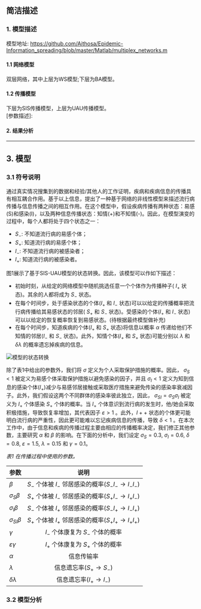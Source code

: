 ## 简洁描述

### 1. 模型描述

模型地址: https://github.com/Aithosa/Epidemic-Information_spreading/blob/master/Matlab/multiplex_networks.m

#### 1.1 网络模型
双层网络，其中上层为WS模型;下层为BA模型。
#### 1.2 传播模型
下层为SIS传播模型，上层为UAU传播模型。
<br>[参数描述]:

#### 2. 结果分析

------

## 3. 模型

### 3.1 符号说明

通过真实情况搜集到的数据和经验/其他人的工作证明，疾病和疾病信息的传播具有相互耦合作用。基于以上信息，提出了一种基于网络的非线性模型来描述流行病传播与信息传播之间的相互作用。在这个模型中，假设疾病传播有两种状态：易感(S)和感染(I)，以及两种信息传播状态：知情(+)和不知情(-)。因此，在模型演变的过程中，每个人都将处于四个状态之一：
* $S_{-}$: 不知道流行病的易感个体；
* $S_{+}$: 知道流行病的易感个体；
* $I_{-}$: 不知道流行病的被感染者；
* $I_{+}$: 知道流行病的被感染者。

图1展示了基于SIS-UAU模型的状态转换。因此，该模型可以作如下描述：
* 初始时刻，从给定的网络模型中随机挑选任意一个个体作为传播种子( $I_{+}$ 状态)。其余的人都将成为 $S_{-}$ 状态。
* 在每个时间步，处于感染状态的个体($I_{+}$ 和 $I_{-}$ 状态)可以以给定的传播概率把流行病传播给其易感状态的邻居( $S_{+}$ 和 $S_{-}$ 状态)。受感染的个体($I_{+}$ 和 $I_{-}$ 状态)可以以给定的恢复概率恢复到易感状态。(待根据最终模型做补充)
* 在每个时间步，知道疾病的个体($I_{+}$ 和 $S_{+}$ 状态)将信息以概率 $\alpha$ 传递给他们不知情的邻居($I_{-}$ 和 $S_{-}$ 状态)。此外，知情个体($I_{+}$ 和 $S_{+}$ 状态)可能分别以 $\lambda$ 和 $\delta \lambda$ 的概率遗忘掉疾病的信息。

![模型的状态转换](/imgs/1-s2.0-S0096300318302236-gr2_lrg.jpg)

除了表1中给出的参数外，我们将 $\sigma$ 定义为个人采取保护措施的概率。因此， $\sigma_{S}<1$ 被定义为易感个体采取保护措施以避免感染的因子，并且 $\sigma_{I}<1$ 定义为知到信息的感染个体($I_{+}$)减少与易感邻居接触或采取医疗措施来避免传染的感染率衰减因子。此外，我们假设这两个不同群体的感染率彼此独立，因此， $\sigma_{SI}=\sigma_{S} \sigma_{I}$ 被定义为 $I_{+}$ 个体感染 $S_{+}$ 个体的概率。当 $I_{+}$ 个体意识到流行病的发生时，他/她会采取积极措施，导致恢复率增加，其代表因子 $\varepsilon>1$ 。此外，$I+{+}$ 状态的个体更可能明白流行病的严重性，因此更可能难以忘记疾病信息的传播，导致 $\delta<1$ 。在本次工作中，由于信息和疾病的传播过程主要由相应的传播概率决定，我们修正其他参数，主要研究 $\alpha$ 和 $\beta$ 的影响。在下面的分析中，我们设定 $\sigma_{S}=0.3$, $\sigma_{I}=0.6$, $\delta=0.8$, $\varepsilon=1.5$, $\lambda=0.15$ 和 $\gamma=0.1$。

*表1 在传播过程中使用的参数。*

|参数           | 说明           |
| ------------- |:-------------:|
| $\beta$             | $S_{-}$ 个体被 $I_{-}$ 邻居感染的概率($S_{-}I_{-} \rightarrow I_{-}I_{-}$)   |
| $\sigma_{S} \beta$  | $S_{+}$ 个体被 $I_{-}$ 邻居感染的概率($S_{+}I_{-} \rightarrow I_{+}I_{-}$)   |
| $\sigma_{I} \beta$  | $S_{-}$ 个体被 $I_{+}$ 邻居感染的概率($S_{-}I_{+} \rightarrow I_{-}I_{+}$)   |
| $\sigma_{SI} \beta$ | $S_{+}$ 个体被 $I_{+}$ 邻居感染的概率($S_{+}I_{+} \rightarrow I_{+}I_{+}$)   |
| $\gamma$             | $I_{-}$ 个体康复为 $S_{-}$ 个体的概率  |
| $\varepsilon \gamma$ | $I_{+}$ 个体康复为 $S_{+}$ 个体的概率  |
| $\alpha$            | 信息传输率  |
| $\lambda$           | 信息遗忘率($S_{+} \rightarrow S_{-}$)  |
| $\delta \lambda$    | 信息遗忘率($I_{+} \rightarrow I_{-}$)  |

### 3.2 模型分析

